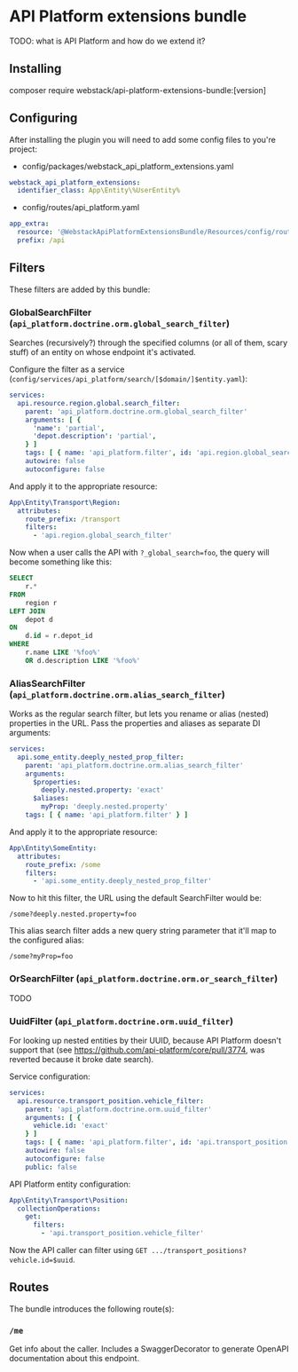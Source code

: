# API Platform extensions bundle
TODO: what is API Platform and how do we extend it?

## Installing

composer require webstack/api-platform-extensions-bundle:[version]

## Configuring

After installing the plugin you will need to add some config files to you're project:

- config/packages/webstack_api_platform_extensions.yaml
```yaml
webstack_api_platform_extensions:
  identifier_class: App\Entity\%UserEntity%
```
- config/routes/api_platform.yaml
```yaml
app_extra:
  resource: '@WebstackApiPlatformExtensionsBundle/Resources/config/routing/routing.xml'
  prefix: /api
```

## Filters
These filters are added by this bundle:

### GlobalSearchFilter (`api_platform.doctrine.orm.global_search_filter`)
Searches (recursively?) through the specified columns (or all of them, scary stuff) of an entity on whose endpoint it's activated.

Configure the filter as a service (`config/services/api_platform/search/[$domain/]$entity.yaml`):
```yaml
services:
  api.resource.region.global.search_filter:
    parent: 'api_platform.doctrine.orm.global_search_filter'
    arguments: [ {
      'name': 'partial',
      'depot.description': 'partial',
    } ]
    tags: [ { name: 'api_platform.filter', id: 'api.region.global_search_filter' } ]
    autowire: false
    autoconfigure: false
```

And apply it to the appropriate resource:
```yaml
App\Entity\Transport\Region:
  attributes:
    route_prefix: /transport
    filters:
      - 'api.region.global_search_filter'
```

Now when a user calls the API with `?_global_search=foo`, the query will become something like this:

```sql
SELECT 
    r.*
FROM 
    region r
LEFT JOIN
    depot d
ON
    d.id = r.depot_id
WHERE
    r.name LIKE '%foo%' 
    OR d.description LIKE '%foo%'
```

### AliasSearchFilter (`api_platform.doctrine.orm.alias_search_filter`)
Works as the regular search filter, but lets you rename or alias (nested) properties in the URL.  Pass the properties and aliases as separate DI arguments:

```yaml
services:
  api.some_entity.deeply_nested_prop_filter:
    parent: 'api_platform.doctrine.orm.alias_search_filter'
    arguments:
      $properties:
        deeply.nested.property: 'exact'
      $aliases:
        myProp: 'deeply.nested.property'
    tags: [ { name: 'api_platform.filter' } ]
```

And apply it to the appropriate resource:
```yaml
App\Entity\SomeEntity:
  attributes:
    route_prefix: /some
    filters:
      - 'api.some_entity.deeply_nested_prop_filter'
```

Now to hit this filter, the URL using the default SearchFilter would be:

    /some?deeply.nested.property=foo

This alias search filter adds a new query string parameter that it'll map to the configured alias:

    /some?myProp=foo

### OrSearchFilter (`api_platform.doctrine.orm.or_search_filter`)
TODO

### UuidFilter (`api_platform.doctrine.orm.uuid_filter`)
For looking up nested entities by their UUID, because API Platform doesn't support that (see https://github.com/api-platform/core/pull/3774, was reverted because it broke date search).

Service configuration:
```yaml
services:
  api.resource.transport_position.vehicle_filter:
    parent: 'api_platform.doctrine.orm.uuid_filter'
    arguments: [ {
      vehicle.id: 'exact'
    } ]
    tags: [ { name: 'api_platform.filter', id: 'api.transport_position.vehicle_filter' } ]
    autowire: false
    autoconfigure: false
    public: false
```

API Platform entity configuration:
```yaml
App\Entity\Transport\Position:
  collectionOperations:
    get:
      filters:
        - 'api.transport_position.vehicle_filter'
```

Now the API caller can filter using `GET .../transport_positions?vehicle.id=$uuid`.

## Routes
The bundle introduces the following route(s):

### `/me`
Get info about the caller. Includes a SwaggerDecorator to generate OpenAPI documentation about this endpoint.
